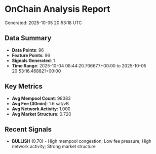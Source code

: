# OnChain Analysis Report
Generated: 2025-10-05 20:53:18 UTC

## Data Summary
- **Data Points**: 96
- **Feature Points**: 96
- **Signals Generated**: 1
- **Time Range**: 2025-10-04 08:44:20.706677+00:00 to 2025-10-05 20:53:16.468821+00:00

## Key Metrics
- **Avg Mempool Count**: 98383
- **Avg Fee (30min)**: 1.6 sat/vB
- **Avg Network Activity**: 1.000
- **Avg Market Structure**: 0.720

## Recent Signals
- **BULLISH** (0.70) - High mempool congestion; Low fee pressure; High network activity; Strong market structure
